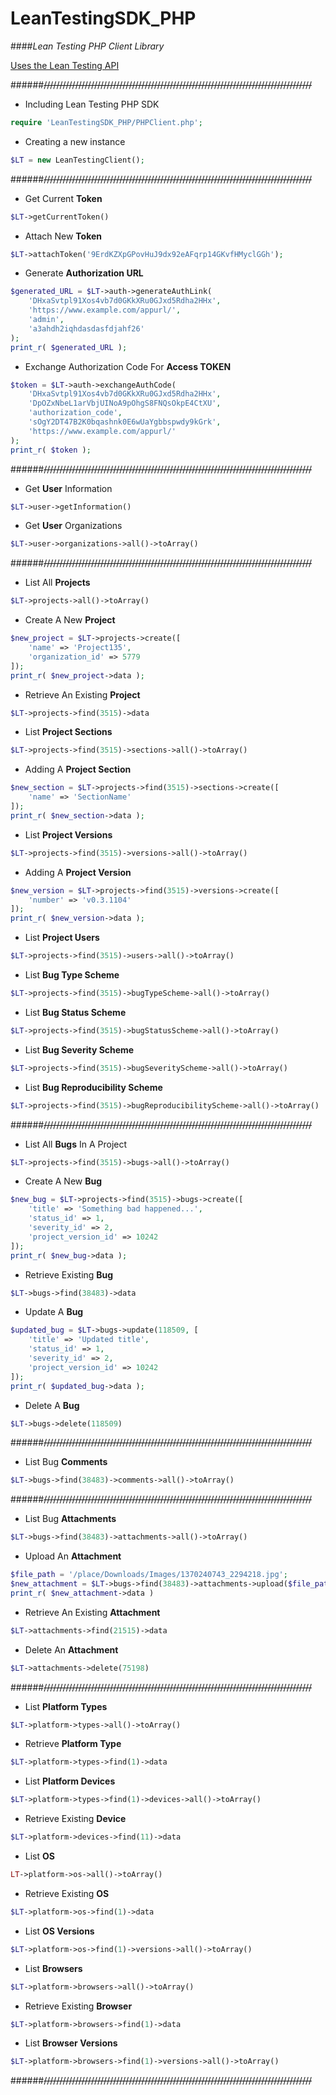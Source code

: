 # LeanTestingSDK_PHP
####*Lean Testing PHP Client Library*

[Uses the Lean Testing API](https://leantesting.com/en/api-docs)

######~~/////////////////////////////////////////////////////////////////////////////////////~~

- Including Lean Testing PHP SDK
```php
require 'LeanTestingSDK_PHP/PHPClient.php';
```

- Creating a new instance
```php
$LT = new LeanTestingClient();
```

######~~/////////////////////////////////////////////////////////////////////////////////////~~

- Get Current **Token**
```php
$LT->getCurrentToken()
```

- Attach New **Token**
```php
$LT->attachToken('9ErdKZXpGPovHuJ9dx92eAFqrp14GKvfHMyclGGh');
```

- Generate **Authorization URL**
```php
$generated_URL = $LT->auth->generateAuthLink(
	'DHxaSvtpl91Xos4vb7d0GKkXRu0GJxd5Rdha2HHx',
	'https://www.example.com/appurl/',
	'admin',
	'a3ahdh2iqhdasdasfdjahf26'
);
print_r( $generated_URL );
```

- Exchange Authorization Code For **Access TOKEN**
```php
$token = $LT->auth->exchangeAuthCode(
	'DHxaSvtpl91Xos4vb7d0GKkXRu0GJxd5Rdha2HHx',
	'DpOZxNbeL1arVbjUINoA9pOhgS8FNQsOkpE4CtXU',
	'authorization_code',
	'sOgY2DT47B2K0bqashnk0E6wUaYgbbspwdy9kGrk',
	'https://www.example.com/appurl/'
);
print_r( $token );
```

######~~/////////////////////////////////////////////////////////////////////////////////////~~

- Get **User** Information
```php
$LT->user->getInformation()
```

- Get **User** Organizations
```php
$LT->user->organizations->all()->toArray()
```

######~~/////////////////////////////////////////////////////////////////////////////////////~~

- List All **Projects**
```php
$LT->projects->all()->toArray()
```

- Create A New **Project**
```php
$new_project = $LT->projects->create([
	'name' => 'Project135',
	'organization_id' => 5779
]);
print_r( $new_project->data );
```

- Retrieve An Existing **Project**
```php
$LT->projects->find(3515)->data
```


- List **Project Sections**
```php
$LT->projects->find(3515)->sections->all()->toArray()
```

- Adding A **Project Section**
```php
$new_section = $LT->projects->find(3515)->sections->create([
	'name' => 'SectionName'
]);
print_r( $new_section->data );
```


- List **Project Versions**
```php
$LT->projects->find(3515)->versions->all()->toArray()
```

- Adding A **Project Version**
```php
$new_version = $LT->projects->find(3515)->versions->create([
	'number' => 'v0.3.1104'
]);
print_r( $new_version->data );
```


- List **Project Users**
```php
$LT->projects->find(3515)->users->all()->toArray()
```


- List **Bug Type Scheme**
```php
$LT->projects->find(3515)->bugTypeScheme->all()->toArray()
```

- List **Bug Status Scheme**
```php
$LT->projects->find(3515)->bugStatusScheme->all()->toArray()
```

- List **Bug Severity Scheme**
```php
$LT->projects->find(3515)->bugSeverityScheme->all()->toArray()
```

- List **Bug Reproducibility Scheme**
```php
$LT->projects->find(3515)->bugReproducibilityScheme->all()->toArray()
```

######~~/////////////////////////////////////////////////////////////////////////////////////~~

- List All **Bugs** In A Project
```php
$LT->projects->find(3515)->bugs->all()->toArray()
```

- Create A New **Bug**
```php
$new_bug = $LT->projects->find(3515)->bugs->create([
	'title' => 'Something bad happened...',
	'status_id' => 1,
	'severity_id' => 2,
	'project_version_id' => 10242
]);
print_r( $new_bug->data );
```

- Retrieve Existing **Bug**
```php
$LT->bugs->find(38483)->data
```

- Update A **Bug**
```php
$updated_bug = $LT->bugs->update(118509, [
	'title' => 'Updated title',
	'status_id' => 1,
	'severity_id' => 2,
	'project_version_id' => 10242
]);
print_r( $updated_bug->data );
```

- Delete A **Bug**
```php
$LT->bugs->delete(118509)
```

######~~/////////////////////////////////////////////////////////////////////////////////////~~

- List Bug **Comments**
```php
$LT->bugs->find(38483)->comments->all()->toArray()
```

######~~/////////////////////////////////////////////////////////////////////////////////////~~

- List Bug **Attachments**
```php
$LT->bugs->find(38483)->attachments->all()->toArray()
```

- Upload An **Attachment**
```php
$file_path = '/place/Downloads/Images/1370240743_2294218.jpg';
$new_attachment = $LT->bugs->find(38483)->attachments->upload($file_path);
print_r( $new_attachment->data )
```

- Retrieve An Existing **Attachment**
```php
$LT->attachments->find(21515)->data
```

- Delete An **Attachment**
```php
$LT->attachments->delete(75198)
```

######~~/////////////////////////////////////////////////////////////////////////////////////~~

- List **Platform Types**
```php
$LT->platform->types->all()->toArray()
```

- Retrieve **Platform Type**
```php
$LT->platform->types->find(1)->data
```


- List **Platform Devices**
```php
$LT->platform->types->find(1)->devices->all()->toArray()
```

- Retrieve Existing **Device**
```php
$LT->platform->devices->find(11)->data
```


- List **OS**
```php
LT->platform->os->all()->toArray()
```

- Retrieve Existing **OS**
```php
$LT->platform->os->find(1)->data
```

- List **OS Versions**
```php
$LT->platform->os->find(1)->versions->all()->toArray()
```


- List **Browsers**
```php
$LT->platform->browsers->all()->toArray()
```

- Retrieve Existing **Browser**
```php
$LT->platform->browsers->find(1)->data
```

- List **Browser Versions**
```php
$LT->platform->browsers->find(1)->versions->all()->toArray()
```

######~~/////////////////////////////////////////////////////////////////////////////////////~~
